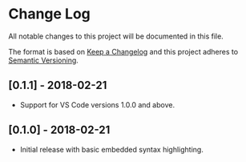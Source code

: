 # Change Log

All notable changes to this project will be documented in this file.

The format is based on [Keep a Changelog](http://keepachangelog.com/en/1.0.0/)
and this project adheres to [Semantic Versioning](http://semver.org/spec/v2.0.0.html).

## [0.1.1] - 2018-02-21
- Support for VS Code versions 1.0.0 and above.

## [0.1.0] - 2018-02-21
- Initial release with basic embedded syntax highlighting.